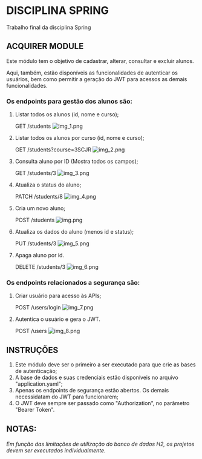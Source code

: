 # DISCIPLINA SPRING
Trabalho final da disciplina Spring

## ACQUIRER MODULE
Este módulo tem o objetivo de cadastrar, alterar, consultar e excluir alunos.

Aqui, também, estão disponíveis as funcionalidades de autenticar os usuários, bem como permitir a 
geração do JWT para acessos as demais funcionalidades.

### Os endpoints para gestão dos alunos são:
1. Listar todos os alunos (id, nome e curso);

    GET /students
![img_1.png](img_1.png)

2. Listar todos os alunos por curso (id, nome e curso);
    
    GET /students?course=3SCJR
![img_2.png](img_2.png)

3. Consulta aluno por ID (Mostra todos os campos);

    GET /students/3
![img_3.png](img_3.png)

4. Atualiza o status do aluno;

    PATCH /students/8
![img_4.png](img_4.png)

5. Cria um novo aluno;

    POST /students
![img.png](img.png)

6. Atualiza os dados do aluno (menos id e status);

    PUT /students/3
![img_5.png](img_5.png)

7. Apaga aluno por id.

    DELETE /students/3
![img_6.png](img_6.png)


### Os endpoints relacionados a segurança são:
1. Criar usuário para acesso às APIs;

    POST /users/login
![img_7.png](img_7.png)

2. Autentica o usuário e gera o JWT.

   POST /users
![img_8.png](img_8.png)

## INSTRUÇÕES
1. Este módulo deve ser o primeiro a ser executado para que crie as bases de autenticação;
2. A base de dados e suas credenciais estão disponíveis no arquivo "application.yaml";
3. Apenas os endpoints de segurança estão abertos. Os demais necessidatam do JWT para funcionarem;
4. O JWT deve sempre ser passado como "Authorization", no parâmetro "Bearer Token".

## NOTAS:
###### Em função das limitações de utilização do banco de dados H2, os projetos devem ser executados individualmente.
